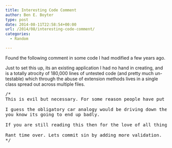 ```yaml
---
title: Interesting Code Comment
author: Ben E. Boyter
type: post
date: 2014-08-11T22:58:54+00:00
url: /2014/08/interesting-code-comment/
categories:
  - Random

---
```

Found the following comment in some code I had modified a few years ago.

Just to set this up, its an existing application I had no hand in creating, and is a totally atrocity of 180,000 lines of untested code (and pretty much un-testable) which through the abuse of extension methods lives in a single class spread out across multiple files.

<pre>/* 
This is evil but necessary. For some reason people have put validation rules here rather then in the bloody ValidationHelper. Thanks to their incompetence or genius... we now have no idea if we add the extra validation in the correct place and call it here if it will work. Since this is also 180,000 lines of non tested nor testable code (without refactoring) I have no confidence in making any changes. Sure we have subversion but that dosnt allow us to code fearlessly ripping apart methods and refactoring since we have no test safety net.

I guess the obligatory car analogy would be driving down the highway, carrying nuclear waste, in an open container, in a snow storm, with acid/lsd/ice fueled drugie ninja bikies attacking you, while on fire, while juggling chainsaws, and all of a sudden you need to change the tyre. So much is going on that its you dont want to risk it and then when forced to do so 
you know its going to end up badly.

If you are still reading this then for the love of all things holy, help by refacting stuff so we can test it properly. The DAO layer should be fairly simple but everthing else is a shambles. 

Rant time over. Lets commit sin by adding more validation.
*/
</pre>